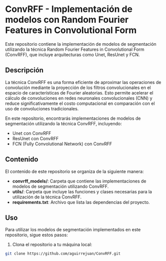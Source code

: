 # ConvRFF - Implementación de modelos con Random Fourier Features in Convolutional Form

Este repositorio contiene la implementación de modelos de segmentación utilizando la técnica Random Fourier Features in Convolutional Form (ConvRFF), que incluye arquitecturas como Unet, ResUnet y FCN.

## Descripción

La técnica ConvRFF es una forma eficiente de aproximar las operaciones de convolución mediante la proyección de los filtros convolucionales en el espacio de características de Fourier aleatorias. Esto permite acelerar el cálculo de convoluciones en redes neuronales convolucionales (CNN) y reduce significativamente el costo computacional en comparación con el uso de convoluciones tradicionales.

En este repositorio, encontrarás implementaciones de modelos de segmentación utilizando la técnica ConvRFF, incluyendo:

- Unet con ConvRFF
- ResUnet con ConvRFF
- FCN (Fully Convolutional Network) con ConvRFF

## Contenido

El contenido de este repositorio se organiza de la siguiente manera:

- **convrff_models/**: Carpeta que contiene las implementaciones de modelos de segmentación utilizando ConvRFF.
- **utils/**: Carpeta que incluye las funciones y clases necesarias para la utilización de la técnica ConvRFF.
- **requirements.txt**: Archivo que lista las dependencias del proyecto.

## Uso

Para utilizar los modelos de segmentación implementados en este repositorio, sigue estos pasos:

1. Clona el repositorio a tu máquina local:

```bash
git clone https://github.com/aguirrejuan/ConvRFF.git
